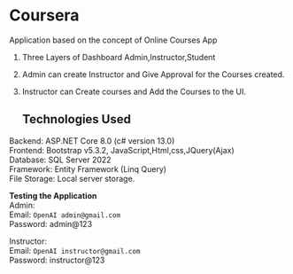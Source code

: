 # Coursera
Application based on the concept of Online Courses App
1. Three Layers of Dashboard Admin,Instructor,Student
2. Admin can create Instructor and Give Approval for the Courses created.
3. Instructor can Create courses and Add the Courses to the UI.

   ## Technologies Used
Backend: ASP.NET Core 8.0 (c# version 13.0) <br>
Frontend: Bootstrap  v5.3.2, JavaScript,Html,css,JQuery(Ajax) <br>
Database: SQL Server 2022 <br>
Framework: Entity Framework (Linq Query) <br>
File Storage: Local server storage. <br>

**Testing the Application**  
Admin:<br>
Email: `OpenAI admin@gmail.com`<br>
Password: admin@123<br>  

Instructor:<br>
Email: `OpenAI instructor@gmail.com`<br>
Password: instructor@123<br>

